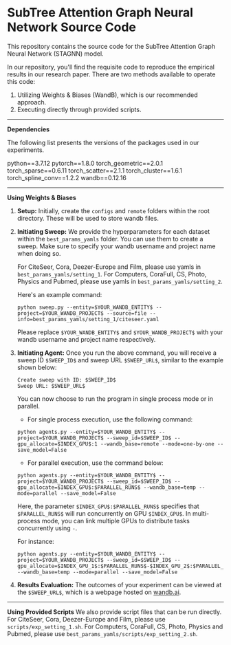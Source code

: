 # SubTree Attention Graph Neural Network Source Code

This repository contains the source code for the SubTree Attention Graph Neural Network (STAGNN) model. 

In our repository, you'll find the requisite code to reproduce the empirical results in our research paper. There are two methods available to operate this code:

1. Utilizing Weights & Biases (WandB), which is our recommended approach.
2. Executing directly through provided scripts.

---
**Dependencies**

The following list presents the versions of the packages used in our experiments.

python==3.7.12
pytorch==1.8.0
torch_geometric==2.0.1
torch_sparse==0.6.11
torch_scatter==2.1.1
torch_cluster==1.6.1
torch_spline_conv==1.2.2
wandb==0.12.16

---

**Using Weights & Biases**


1. **Setup:**
    Initially, create the `configs` and `remote` folders within the root directory. These will be used to store wandb files.
2. **Initiating Sweep:**
    We provide the hyperparameters for each dataset within the `best_params_yamls` folder. You can use them to create a sweep. Make sure to specify your wandb username and project name when doing so. 

    For CiteSeer, Cora, Deezer-Europe and Film, please use yamls in `best_params_yamls/setting_1`. For Computers, CoraFull, CS, Photo, Physics and Pubmed, please use yamls in `best_params_yamls/setting_2`.

    Here's an example command:

    ```
    python sweep.py --entity=$YOUR_WANDB_ENTITY$ --project=$YOUR_WANDB_PROJECT$ --source=file --info=best_params_yamls/setting_1/citeseer.yaml
    ```

    Please replace `$YOUR_WANDB_ENTITY$` and `$YOUR_WANDB_PROJECT$` with your wandb username and project name respectively.

3. **Initiating Agent:**
    Once you run the above command, you will receive a sweep ID `$SWEEP_ID$` and sweep URL `$SWEEP_URL$`, similar to the example shown below:

    ```
    Create sweep with ID: $SWEEP_ID$
    Sweep URL: $SWEEP_URL$
    ```

    You can now choose to run the program in single process mode or in parallel.

    - For single process execution, use the following command:

    ```
    python agents.py --entity=$YOUR_WANDB_ENTITY$ --project=$YOUR_WANDB_PROJECT$ --sweep_id=$SWEEP_ID$ --gpu_allocate=$INDEX_GPU$:1 --wandb_base=remote --mode=one-by-one --save_model=False
    ```

    - For parallel execution, use the command below:

    ```
    python agents.py --entity=$YOUR_WANDB_ENTITY$ --project=$YOUR_WANDB_PROJECT$ --sweep_id=$SWEEP_ID$ --gpu_allocate=$INDEX_GPU$:$PARALLEL_RUNS$ --wandb_base=temp --mode=parallel --save_model=False
    ```

    Here, the parameter `$INDEX_GPU$:$PARALLEL_RUNS$` specifies that `$PARALLEL_RUNS$` will run concurrently on GPU `$INDEX_GPU$`. In multi-process mode, you can link multiple GPUs to distribute tasks concurrently using `-`.

    For instance:

    ```
    python agents.py --entity=$YOUR_WANDB_ENTITY$ --project=$YOUR_WANDB_PROJECT$ --sweep_id=$SWEEP_ID$ --gpu_allocate=$INDEX_GPU_1$:$PARALLEL_RUNS$-$INDEX_GPU_2$:$PARALLEL_RUNS$ --wandb_base=temp --mode=parallel --save_model=False
    ```

3. **Results Evaluation:**
The outcomes of your experiment can be viewed at the `$SWEEP_URL$`, which is a webpage hosted on [wandb.ai](https://wandb.ai).


---

**Using Provided Scripts**
We also provide script files that can be run directly.     For CiteSeer, Cora, Deezer-Europe and Film, please use `scripts/exp_setting_1.sh`. For Computers, CoraFull, CS, Photo, Physics and Pubmed, please use `best_params_yamls/scripts/exp_setting_2.sh`.
